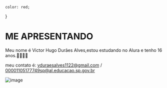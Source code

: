 
	color: red;
}
</style>
</head>
<body>

<h1 class="redtext">ME APRESENTANDO</h1>
<p class="redtext">Meu nome é Victor Hugo Durães Alves,estou estudando no Alura e tenho 16 anos.🐱‍👤🎁✨</p>

</body>
</html> 

meu contato é: vduraesalves1122@gmail.com / 00001105177749sp@al.educacao.sp.gov.br

![]()![image](https://github.com/HASHICKZOBESTDOWORLD/Victor-Hugo-Dur-es-Alves-/assets/169914953/8aaf5714-2ded-4e65-a831-607c10d06f09)


